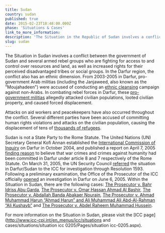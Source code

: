 ```yaml
---
title: Sudan
country: sudan
published: true
date: 2015-02-23T18:48:00.000Z
phase: 'Situations & Cases'
link_to_more_information:
description: 'The Situation in the Republic of Sudan involves a conflict between the government of the Republic of Sudan and several armed groups who are fighting for access to and control over resources and land. Within the Sudan Situation, there are five cases.'
slug: sudan
---
```



The Situation in Sudan involves a conflict between the government of Sudan and several armed rebel groups who are fighting for access to and control over resources and land, as well as increased rights for their perceived disadvantaged tribes or social groups. In the Darfur region, the conflict also has an ethnic dimension. From 2003-2005 in Darfur, pro-government Arab militias (including the Janjaweed, also known as the "Moujahadeen") were accused of conducting an [ethnic cleansing](http://2001-2009.state.gov/g/drl/rls/31822.htm) campaign against non-Arabs. In combating rebel forces in Darfur, these [pro-government militias](https://www.hrw.org/sites/default/files/features/darfur/fiveyearson/report4.html) allegedly attacked civilian populations, looted civilian property, and caused forced displacement.

Attacks on aid workers and peacekeepers have also occurred throughout the conflict. Several different parties have been accused of committing human rights violations and attacks on the civilian population, causing the displacement of tens of [thousands of refugees](http://www.unhcr.org/pages/49e483b76.html).

Sudan is not a State Party to the Rome Statute. The United Nations (UN) Secretary General Kofi Annan established the [International Commission of Inquiry](http://www.un.org/news/dh/sudan/com_inq_darfur.pdf) on Darfur in October 2004, and published a report on April 7, 2005 [finding reason](http://www.un.org/apps/news/story.asp?NewsID=13199#.VzYKpIQrLIU) to believe that war crimes and crimes against humanity had been committed in Darfur under article 8 and 7 respectively of the Rome Statute. On March 31, 2005, the UN Security Council [referred](http://www.icc-cpi.int/NR/rdonlyres/85FEBD1A-29F8-4EC4-9566-48EDF55CC587/283244/N0529273.pdf) the situation in Darfur/Sudan to the ICC for investigation through Resolution 1593. Following a preliminary examination, the Office of the Prosecutor of the ICC officially [opened](https://www.icc-cpi.int/Pages/item.aspx?name=the+prosecutor+of+the+icc+opens+investigation+in+darfur) an investigation in Darfur on June 6, 2005. Within the Situation in Sudan, there are the following cases: [The Prosecutor v. Bahr Idriss Abu Garda](https://www.aba-icc.org/cases/case/the-prosecutor-v-abu-garda/), [The Prosecutor v. Omar Hassan Ahmad Al Bashir](https://www.aba-icc.org/cases/case/the-prosecutor-v-al-bashir/), [The Prosecutor v. Abdallah Banda Abakaer Nourain](https://www.aba-icc.org/cases/case/the-prosecutor-v-banda/), [The Prosecutor v. Ahmad Muhammad Harun “Ahmad Harun” and Ali Muhammad Ali Abd-Al-Rahman “Ali Kushayb”](https://www.aba-icc.org/cases/case/the-prosecutor-v-harun-and-kushayb/) and [The Prosecutor v. Abdel Raheem Muhammad Hussein](https://www.aba-icc.org/cases/case/the-prosecutor-v-hussein/).

For more information on the Situation in Sudan, please visit the [ICC page](http://www.icc-cpi.int/en_menus/icc/situations and cases/situations/situation icc 0205/Pages/situation icc-0205.aspx).
